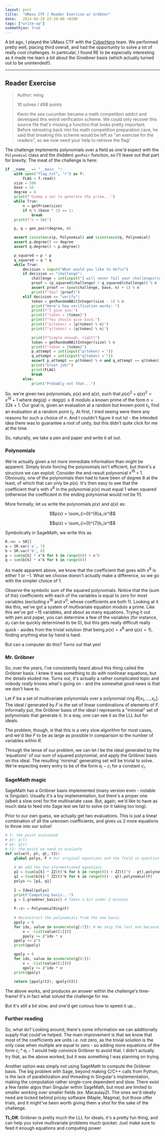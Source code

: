 ```yaml
---
layout: post
title:  "UMass CTF | Reader Exercise w/ Gröbner"
date:   2024-04-28 23:20:00 +0200
tags: ["write-up"]
usemathjax: true
---
```


A bit ago, I played the UMass CTF with the [CyberHero](https://ctftime.org/team/130070) team. We performed pretty well, placing third overall, and had the opportunity to solve a lot of really cool challenges. In particular, I found RE to be especially interesting as it made me learn a bit about the Groebner basis (which actually turned out to be unintended!).

--------------------------------
## Reader Exercise

>Author: ming
>
>10 solves / 498 points
>
>Kevin the sea cucumber became a math competition addict and developed this weird verification scheme. We could only recover this source file that's missing a function that looks pretty important. Before retreating back into his math competition preparation cave, he said that breaking this scheme would be left as "an exercise for the readers", so we now need your help to retrieve the flag!

The challenge implements polynomials over a field as one'd expect with the `Polynomial` class and the (hidden) `genPair` function, so I'll leave out that part for brevity. The meat of the challenge is here:
```python
if __name__ == "__main__":
    with open("flag.txt", "r") as f:
        FLAG = f.read()
    size = 500
    base = 16
    degree = 8
    print(f"Gimme a sec to generate the prime...")
    while True:
        n = getPrime(size)
        if n % (base * 2) == 1:
            break
    print(f"n = {n}")

    p, q = gen_pair(degree, n)

    assert isinstance(p, Polynomial) and isinstance(q, Polynomial)
    assert p.degree() == degree
    assert q.degree() < p.degree()

    p_squared = p * p
    q_squared = q * q
    while True:
        decision = input("What would you like to do?\n")
        if decision == "challenge":
            challenge = int(input("I will never fail your challenges!\n"))
            proof = (p_squared(challenge) + q_squared(challenge)) % n
            assert proof == (pow(challenge, base, n) + 1) % n
            print(f"See? {proof}")
        elif decision == "verify":
            token = getRandomNBitInteger(size - 1) % n
            print("Here's how verification works: ")
            print(f"I give you:")
            print(f"token = {token}")
            print(f"You should give back:")
            print(f"p(token) = {p(token) % n}")
            print(f"q(token) = {q(token) % n}")

            print(f"Simple enough, right?")
            token = getRandomNBitInteger(size) % n
            print(f"token = {token}")
            p_attempt = int(input("p(token) = "))
            q_attempt = int(input("q(token) = "))
            assert p_attempt == p(token) % n and q_attempt == q(token) % n
            print("Great job!")
            print(FLAG)
            break
        else:
            print("Probably not that...")

```

So, we're given two polynomials, $p(x)$ and $q(x)$, such that $p(x)^2 + q(x)^2 = x^{16} + 1$  where $\text{deg}(q) < \text{deg}(p) \leq 8$ modulo a known prime of the form $n = 32k + 1$. Our goal is, given an evaluation at a random but known point $t_1$, find an evaluation at a random point $t_2$. At first, I tried seeing were there any reasons for such a choice of $n$. And I couldn't figure it out lol - the intended idea there was to guarantee a root of unity, but this didn't quite click for me at the time.

So, naturally, we take a pen and paper and write it all out.

### Polynomials

We're actually given a lot more immediate information than might be apparent. Simply brute forcing the polynomials isn't efficient, but there's a structure we can exploit. Consider the end-result polynomial $x^{16}+1$. Obviously, one of the polynomials then had to have been of degree 8 at the least, of which that can only be $p(x)$. It's then easy to see that the coefficient that's with $x^8$ in the polynomial $p(x)$ must equal $1$ when squared (otherwise the coefficient in the ending polynomial would not be $1$!).

More formally, let us write the polynomials $p(x)$ and $q(x)$ as:

$$p(x) = \sum_{i=0}^{8}a_ix^i$$

$$q(x) = \sum_{i=0}^{7}b_ix^i$$

Symbolically in SageMath, we write this as
```python
R.<x> = SR[]
a = SR.var('a', 7)
b = SR.var('b', 8)
p = sum(a[k] * x^k for k in range(8)) + x^8
q = sum(b[k] * x^k for k in range(8))
```
As made apparent above, we know that the coefficient that goes with $x^8$ is either $1$ or $-1$. What we choose doesn't actually make a difference, so we go with the simpler choice of $1$.

Observe the symbolic sum of the squared polynomials. Notice that the (sum of the) coefficients with each of the variables is equal to zero for most variables (excluding $x^{16}$ and $x^0$, whose coefficients are both $1$). Looking at it like this, we've got a system of multivariate equation modulo a prime. Like this we've got ~15 variables, and about as many equations. Trying it out with pen and paper, you can determine a few of the variables (for instance, $a_7$ can be quickly determined to be $0$), but this gets really difficult really quick - asides from the trivial solution (that being $p(x) = x^8$ and $q(x)=1$), finding anything else by hand is hard.

But can a computer do this? Turns out that yes!

### Mr. Gröbner

So, over the years, I've consistently heard about this thing called the Gröbner basis. I knew it was something to do with nonlinear equations, but the details eluded me. Turns out, it's actually a rather complicated topic and nobody *really* knows what's going on - and the somewhat good news is that we don't have to.

Let $F$ be a set of multivariate polynomials over a polynomial ring $R[x_1, \ldots, x_n]$. The ideal $I$ generated by $F$ is the set of linear combinations of elements of $F$. Informally put, the Gröbner basis of the ideal $I$ represents a "minimal" set of polynomials that generate it. In a way, one can see it as the LLL but for ideals.

The problem, though, is that this is a very slow algorithm for most cases, and we'd like $F$ to be as large as possible in comparison to the number of variables within $R$. 

Through the lense of our problem, we can let $I$ be the ideal generated by the 'equations' of our sum of squared polynomial, and apply the Gröbner basis on this ideal. The resulting 'minimal' generating set will be trivial to solve. We're expecting every entry to be of the form $a_i - c_i$ for a constant $c_i$.

### SageMath magic

SageMath has a Gröbner basis implemented (many version even - notable is Singular). Usually it's a toy implementation, but there's a proper one (albeit a slow one) for the multivariate case. But, again, we'd like to have as much data to feed into Sage lest we fail to solve (or it taking too long).

Prior to our own guess, we actually get two evaluations. This is just a linear combination of all the unknown coefficients, and gives us 2 more equations to throw into our solve!

```python
# t: the point evaluated
# pt: p(t)
# qt: q(t)
# t2: the point we need to evaluate
def solve(t, pt, qt, t2):
    global polys, F # Our original equations and the field in question
	
	# We add the two aformentioned equations
    p1 = (sum(a[k] * ZZ(t)^k for k in range(8)) + ZZ(t)^8 - pt).polynomial(F)
    q1 = (sum(b[k] * ZZ(t)^k for k in range(8)) - qt).polynomial(F)
    polys += [p1, q1]
    
    I = Ideal(polys)
    print("Computing basis...") 
    g = I.groebner_basis() # Takes a bit under 2 minutes
    
    P.<z> = PolynomialRing(F)
	
	# Reconstruct the polynomials from the new basis
	ppoly = 0 
    for idx, value in enumerate(g[:7]): # We skip the last one because it's zero
        v = -list(value)[1][0]
        ppoly += z^idx * v
    ppoly += z^8
    print(ppoly)

    qpoly = 0
    for idx, value in enumerate(g[8:]):
        v = -list(value)[1][0]
        qpoly += z^idx * v
    print(qpoly)
    
    return [ppoly(t2), qpoly(t2)]   
```
The above works, and produces an answer within the challenge's time-frame! It's in fact what solved the challenge for me.

But it's still a bit slow, and one'd get curious how to speed it up...
### Further reading

So, what do? Looking around, there's some information we can additionally supply that could've helped. The main improvement is that we know that most of the coefficients are units i.e. not zero, as the trivial solution is the only case when multiple are equal to zero - so adding more equations of the form $c_i * a_i - 1$ would help convince Gröbner to avoid that. I didn't actually try that, as the above worked, but it was something I was planning on trying.

Another option was simply not using SageMath to compute the Gröbner basis. The big problem with Sage, beyond making C/C++ calls from Python, is the lack of parallelization and threading in Singular's implementation, making the computation rather single-core dependent and slow. There exist a few faster algos than Singular within SageMath, but most are limited to smaller working over smaller fields (ex. Macaulay2). The ones we'd ideally need are locked behind pricey software (Maple, Magma), but those offer trials, and it might've been worth giving them a shot for the sake of the challenge.

**TL;DR**: Gröbner is pretty much the LLL for ideals, it's a pretty fun thing, and can help you solve multivariate problems much quicker. Just make sure to feed it enough equations and computing power

